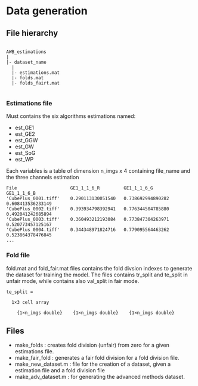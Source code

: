 # Data generation

## File hierarchy


```

AWB_estimations
|
|- dataset_name
  |
  |- estimations.mat
  |- folds.mat
  |- folds_fairt.mat
  
```

### Estimations file

Must contains the six algorithms estimations named:
* est_GE1
* est_GE2
* est_GGW
* est_GW
* est_SoG
* est_WP

Each variables is a table of dimension n_imgs x 4 containing file_name and 
the three channels estimation

```
File                    GE1_1_1_6_R         GE1_1_1_6_G         GE1_1_1_6_B
'CubePlus_0001.tiff'	0.290113130051540	0.738692994890282	0.608413536233149
'CubePlus_0002.tiff'	0.393934798392941	0.776344504785880	0.492041242685894
'CubePlus_0003.tiff'	0.360493212193084	0.773847304263971	0.520773457125167
'CubePlus_0004.tiff'	0.344348971824716	0.779095564463262	0.523864378476845
...
```

### Fold file

fold.mat and fold_fair.mat files contains the fold divsion indexes to generate the dataset for training the model.
The files contains tr_split and te_split in unfair mode, while contains also val_split in fair mode.

```
te_split =

  1×3 cell array

    {1×n_imgs double}    {1×n_imgs double}    {1×n_imgs double}
```




## Files

* make_folds : creates fold division (unfair) from zero for a given estimations file.
* make_fair_fold : generates a fair fold division for a fold division file.
* make_new_dataset.m : file for the creation of a dataset, given a estimation file and a fold division file
* make_adv_dataset.m : for generating the advanced methods dataset.


